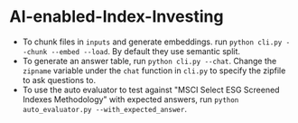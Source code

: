 # AI-enabled-Index-Investing
* To chunk files in `inputs` and generate embeddings. run `python cli.py --chunk --embed --load`. By default they use semantic split.
* To generate an answer table, run `python cli.py --chat`. Change the `zipname` variable under the `chat` function in `cli.py` to specify the zipfile to ask questions to.
* To use the auto evaluator to test against "MSCI Select ESG Screened Indexes Methodology" with expected answers, run `python auto_evaluator.py --with_expected_answer`.